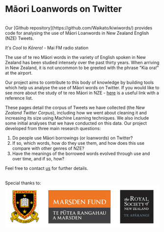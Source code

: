 # Māori Loanwords on Twitter
<br>
Our [Github repository](https://github.com/Waikato/kiwiwords/) provides code for analysing the use of Māori Loanwords in New Zealand English (NZE) Tweets.

*It's Cool to Kōrero!* - Mai FM radio station

The use of te reo Māori words in the variety of English spoken in New Zealand has been studied intensely over the past thirty years. When arriving in New Zealand, it is not uncommon to be greeted with the phrase "Kia ora!" at the airport.

Our project aims to contribute to this body of knowledge by building tools which help us analyse the use of Māori words on Twitter. If you would like to see more about the study of te reo Māori in NZE - [here](https://www.calude.net/andreea/MaoriLoans.html) is a useful link with a reference list. 

These pages detail the corpus of Tweets we have collected (the <i>New Zealand Twitter Corpus</i>), including how we went about cleaning it and increasing its size using Machine Learning techniques. We also include some initial analyses that we have conducted on this data. Our project developed from three main research questions:<br>

1. Do people use Māori borrowings (or loanwords) on Twitter?
2. If so, which words, how do they use them, and how does this use compare with other genres of NZE?
3. Have the meanings of the borrowed words evolved through use and over time, and if so, how? 

Feel free to contact [us](https://waikato.github.io/kiwiwords/team/) for further details.

<br>
Special thanks to: <br>
<img src="../pics/logos.png" alt="The University of Waikato, Marsden Fund, Royal Society of New Zealand" width="600"/>
